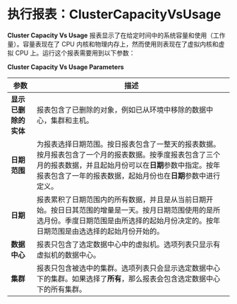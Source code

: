 # 执行报表：ClusterCapacityVsUsage

**Cluster Capacity Vs Usage** 报表显示了在给定时间中的系统容量和使用（工作量）。容量表现在了 CPU 内核和物理内存上，然而使用则表现在了虚拟内核和虚拟 CPU 上。运行这个报表需要用到以下参数：

**Cluster Capacity Vs Usage Parameters**

| 参数 | 描述 |
| ---- | ---- |
| **显示已删除的实体** | 报表包含了已删除的对象，例如已从环境中移除的数据中心，集群和主机。 |
| **日期范围** | 为报表选择日期范围。按日报表包含了一整天的报表数据。按月报表包含了一个月的报表数据。按季度报表包含了三个月的报表数据，并且起始月份可以在**日期**参数中指定。按年报表包含了一年的报表数据，起始月份也在**日期**参数中进行定义。 |
| **日期** | 报表累积了日期范围内的所有数据，并且是从当前日期开始。按日日其范围的增量是一天。按月日期范围使用的是所选月份。季度日期范围是由所选择的起始月份决定的。按年日期范围是由选选择的起始月份开始的。 |
| **数据中心** | 报表只包含了选定数据中心中的虚拟机。选项列表只显示有虚拟机的数据中心。 |
| **集群** | 报表只包含被选中的集群。选项列表只会显示选定数据中心下的集群。如果选择了**所有**，那么报表会包含选定数据中心下的所有集群。 |
